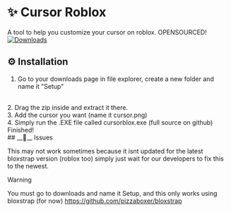 # ✨ Cursor Roblox
A tool to help you customize your cursor on roblox. OPENSOURCED!
<br>
[![Downloads](https://img.shields.io/github/downloads/obiged2231095/cursor-roblox/latest/total?color=981bfe)](https://placeholder.png)
## __⚙__ Installation
1. Go to your downloads page in file explorer, create a new folder and name it "Setup"
<br>
2. Drag the zip inside and extract it there.
<br>
3. Add the cursor you want (name it cursor.png) <https://osuskinner.com/interface/cursor>
<br>
4. Simply run the .EXE file called cursorblox.exe (full source on github)
<br>
Finished!
<br>
## __🐜__ Issues

This may not work sometimes because it isnt updated for the latest bloxstrap version (roblox too) simply just wait for our developers to fix this to the newest.

> [!WARNING]
> You must go to downloads and name it Setup, and this only works using bloxstrap (for now) <https://github.com/pizzaboxer/bloxstrap>
